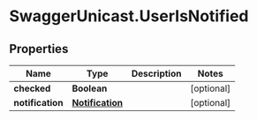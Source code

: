 # SwaggerUnicast.UserIsNotified

## Properties

Name | Type | Description | Notes
------------ | ------------- | ------------- | -------------
**checked** | **Boolean** |  | [optional] 
**notification** | [**Notification**](Notification.md) |  | [optional] 


